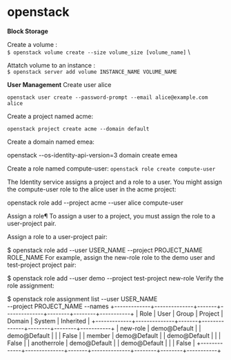 # openstack
**Block Storage**

Create a volume : \
`$ openstack volume create --size volume_size [volume_name]` \

Attatch volume to an instance : \
`$ openstack server add volume INSTANCE_NAME VOLUME_NAME`



**User Management**
Create user alice

`
 openstack user create --password-prompt --email alice@example.com alice
`

Create a project named acme:

`
openstack project create acme --domain default
`

Create a domain named emea:

 openstack --os-identity-api-version=3 domain create emea
 
 
 Create a role named compute-user:
 `
  openstack role create compute-user
  `
  
  The Identity service assigns a project and a role to a user. You might assign the compute-user role to the alice user in the acme project:
  
  openstack role add --project acme --user alice compute-user

Assign a role¶
To assign a user to a project, you must assign the role to a user-project pair.

Assign a role to a user-project pair:

$ openstack role add --user USER_NAME --project PROJECT_NAME ROLE_NAME
For example, assign the new-role role to the demo user and test-project project pair:

$ openstack role add --user demo --project test-project new-role
Verify the role assignment:

$ openstack role assignment list --user USER_NAME \
  --project PROJECT_NAME --names
+-------------+--------------+-------+--------------+--------+--------+-----------+
| Role        | User         | Group | Project      | Domain | System | Inherited |
+-------------+--------------+-------+--------------+--------+--------+-----------+
| new-role    | demo@Default |       | demo@Default |        |        | False     |
| member      | demo@Default |       | demo@Default |        |        | False     |
| anotherrole | demo@Default |       | demo@Default |        |        | False     |
+-------------+--------------+-------+--------------+--------+--------+-----------+


